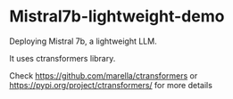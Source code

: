 # Mistral7b-lightweight-demo
Deploying Mistral 7b, a lightweight LLM.

It uses ctransformers library.

Check https://github.com/marella/ctransformers or https://pypi.org/project/ctransformers/ for more details
